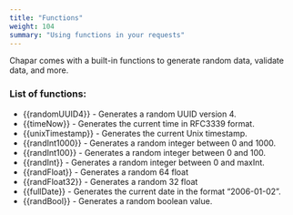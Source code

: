 ```yaml
---
title: "Functions"
weight: 104
summary: "Using functions in your requests"
---
```


Chapar comes with a built-in functions to generate random data, validate data, and more.

### List of functions:

- {{randomUUID4}} - Generates a random UUID version 4.
- {{timeNow}} - Generates the current time in RFC3339 format.
- {{unixTimestamp}} - Generates the current Unix timestamp.
- {{randInt1000}} - Generates a random integer between 0 and 1000.
- {{randInt100}} - Generates a random integer between 0 and 100.
- {{randInt}} - Generates a random integer between 0 and maxInt.
- {{randFloat}} - Generates a random 64 float
- {{randFloat32}} - Generates a random 32 float
- {{fullDate}} - Generates the current date in the format “2006-01-02”.
- {{randBool}} - Generates a random boolean value.
